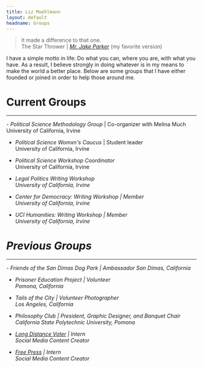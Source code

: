 ```yaml
---
title: Liz Muehlmann
layout: default
headname: Groups
---
```


<!-- <div class = "container justify-content-center">
  <div class="row">
    <div class= "col-1">
    </div>

   <div class="col-10"> -->
<blockquote class = "blockquote">It made a difference to that one.
<footer class="blockquote-footer">The Star Thrower | <cite title="Source Title"><a href = "https://mrjakeparker.tumblr.com/post/87041680432/star-thrower-is-based-off-of-this-story-which-was">Mr. Jake Parker</a></cite> (my favorite version)</footer>
</blockquote>
      
I have a simple motto in life: Do what you can, where you are, with what you have. As a result, I believe strongly in doing whatever is in my means to make the world a better place. Below are some groups that I have either founded or joined in order to help those around me.</p>

<h1>Current Groups</h1>     
<hr class = "h-line">     
- <i>Political Science Methodology Group</i> | Co-organizer with Melina Much  
  University of California, Irvine  

- <i>Political Science Womxn's Caucus</i> | Student leader  
  University of California, Irvine  

- <i>Political Science Workshop Coordinator</i>  
  University of California, Irvine  

- <i>Legal Politics Writing Workshop          
  University of California, Irvine  

- <i>Center for Democracy: Writing Workshop</i> | Member  
  University of California, Irvine 

- <i>UCI Humanities: Writing Workshop</i> | Member  
  University of California, Irvine   

<h1>Previous Groups</h1>
<hr class = "h-line">
- <i>Friends of the San Dimas Dog Park</i> | Ambassador  
  San Dimas, California   
  
- <i>Prisoner Education Project</i> | Volunteer  
  Pomona, California  
  
- <i>Tails of the City</i> | Volunteer Photographer  
  Los Angeles, California  
  
- <i>Philosophy Club</i> | President, Graphic Designer, and Banquet Chair  
  California State Polytechnic University, Pomona  
  
- <i><a href = "https://www.voteamerica.com/">Long Distance Voter</a></i> | Intern  
  Social Media Content Creator  
  
- <i><a href = "https://www.freepress.net/">Free Press</a></i> | Intern  
  Social Media Content Creator
  